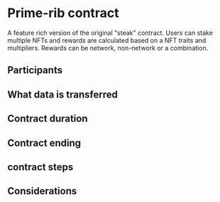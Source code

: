 # Prime-rib contract
A feature rich version of the original "steak" contract. Users can stake multiple NFTs and rewards are calculated based on a NFT traits and multipliers. Rewards can be network, non-network or a combination.

## Participants


## What data is transferred


## Contract duration


## Contract ending


## contract steps


## Considerations
